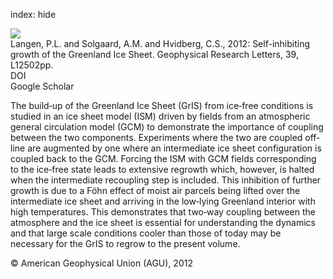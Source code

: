 index: hide

<div class="Citation">
    <div class="Citation-thumb CitationThumb-linked"  data-href="https://doi.org/10.1029/2012gl051810">
      <img src="https://static.claimspace.cloud/climate-study-static/refs/thumbs/13/Langen_et_al_2012-thumb.png" />
    </div>

  <div class="Citation-body">
    <div class="Citation-text">Langen, P.L. and Solgaard, A.M. and Hvidberg, C.S., 2012: Self-inhibiting growth of the Greenland Ice Sheet. <span class="Article-journal">Geophysical Research Letters, </span><span class="Article-volume">39, </span>L12502pp.</div>
    <div class="Citation-links">
      <div class="CitationLink" data-href="https://doi.org/10.1029/2012gl051810">
        <div class="CitationLink-icon CitationLink-Doi"></div>
        <div class="CitationLink-text">DOI</div>
      </div>
      <div class="CitationLink" data-href="https://scholar.google.com/scholar?q=10.1029/2012gl051810">
        <div class="CitationLink-icon CitationLink-Scholar"></div>
        <div class="CitationLink-text">Google Scholar</div>
      </div>
    </div>
  </div>
</div>

The build‐up of the Greenland Ice Sheet (GrIS) from ice‐free conditions is studied in an ice sheet model (ISM) driven by fields from an atmospheric general circulation model (GCM) to demonstrate the importance of coupling between the two components. Experiments where the two are coupled off‐line are augmented by one where an intermediate ice sheet configuration is coupled back to the GCM. Forcing the ISM with GCM fields corresponding to the ice‐free state leads to extensive regrowth which, however, is halted when the intermediate recoupling step is included. This inhibition of further growth is due to a Föhn effect of moist air parcels being lifted over the intermediate ice sheet and arriving in the low‐lying Greenland interior with high temperatures. This demonstrates that two‐way coupling between the atmosphere and the ice sheet is essential for understanding the dynamics and that large scale conditions cooler than those of today may be necessary for the GrIS to regrow to the present volume.

<div class="Citation-copy">
&copy; American Geophysical Union (AGU), 2012
</div>